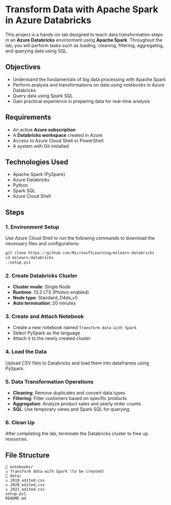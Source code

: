 # Transform Data with Apache Spark in Azure Databricks

This project is a hands-on lab designed to teach data transformation steps in an **Azure Databricks** environment using **Apache Spark**. Throughout the lab, you will perform tasks such as loading, cleaning, filtering, aggregating, and querying data using SQL.

## Objectives

- Understand the fundamentals of big data processing with Apache Spark  
- Perform analysis and transformations on data using notebooks in Azure Databricks  
- Query data using Spark SQL  
- Gain practical experience in preparing data for real-time analysis

## Requirements

- An active **Azure subscription**  
- A **Databricks workspace** created in Azure  
- Access to Azure Cloud Shell or PowerShell  
- A system with Git installed

## Technologies Used

- Apache Spark (PySpark)  
- Azure Databricks  
- Python  
- Spark SQL  
- Azure Cloud Shell

## Steps

### 1. Environment Setup

Use Azure Cloud Shell to run the following commands to download the necessary files and configurations:

```powershell
git clone https://github.com/MicrosoftLearning/mslearn-databricks
cd mslearn-databricks
./setup.ps1
```

### 2. Create Databricks Cluster

- **Cluster mode**: Single Node  
- **Runtime**: 13.3 LTS (Photon enabled)  
- **Node type**: Standard_D4ds_v5  
- **Auto termination**: 20 minutes

### 3. Create and Attach Notebook

- Create a new notebook named `Transform data with Spark`  
- Select PySpark as the language  
- Attach it to the newly created cluster

### 4. Load the Data

Upload CSV files to Databricks and load them into dataframes using PySpark.

### 5. Data Transformation Operations

- **Cleaning**: Remove duplicates and convert data types  
- **Filtering**: Filter customers based on specific products  
- **Aggregation**: Analyze product sales and yearly order counts  
- **SQL**: Use temporary views and Spark SQL for querying

### 6. Clean Up

After completing the lab, terminate the Databricks cluster to free up resources.

## File Structure

```text
📂 notebooks/
🔝️ Transform data with Spark (to be created)
📂 data/
🔝️ 2019_edited.csv
🔝️ 2020_edited.csv
🔝️ 2021_edited.csv
setup.ps1
README.md
```


